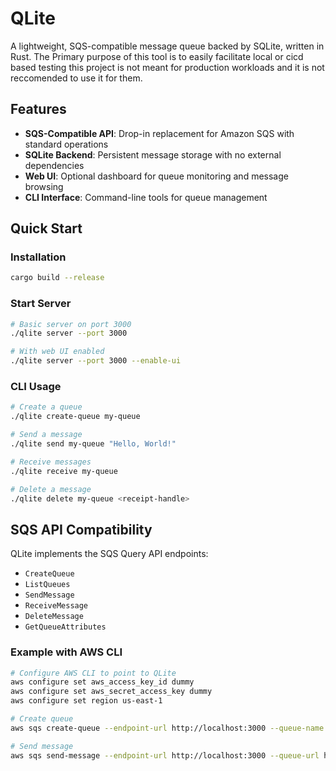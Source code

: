 # QLite

A lightweight, SQS-compatible message queue backed by SQLite, written in Rust.
The Primary purpose of this tool is to easily facilitate local or cicd based
testing this project is not meant for production workloads and it is not reccomended
to use it for them.

## Features

- **SQS-Compatible API**: Drop-in replacement for Amazon SQS with standard operations
- **SQLite Backend**: Persistent message storage with no external dependencies
- **Web UI**: Optional dashboard for queue monitoring and message browsing
- **CLI Interface**: Command-line tools for queue management

## Quick Start

### Installation

```bash
cargo build --release
```

### Start Server

```bash
# Basic server on port 3000
./qlite server --port 3000

# With web UI enabled
./qlite server --port 3000 --enable-ui
```

### CLI Usage

```bash
# Create a queue
./qlite create-queue my-queue

# Send a message
./qlite send my-queue "Hello, World!"

# Receive messages
./qlite receive my-queue

# Delete a message
./qlite delete my-queue <receipt-handle>
```

## SQS API Compatibility

QLite implements the SQS Query API endpoints:

- `CreateQueue`
- `ListQueues`
- `SendMessage`
- `ReceiveMessage`
- `DeleteMessage`
- `GetQueueAttributes`

### Example with AWS CLI

```bash
# Configure AWS CLI to point to QLite
aws configure set aws_access_key_id dummy
aws configure set aws_secret_access_key dummy
aws configure set region us-east-1

# Create queue
aws sqs create-queue --endpoint-url http://localhost:3000 --queue-name test-queue

# Send message
aws sqs send-message --endpoint-url http://localhost:3000 --queue-url http://localhost:3000/test-queue --message-body "Hello from AWS CLI"
```
